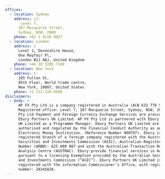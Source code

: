 ```yaml
---
offices:
  - location: Sydney
    address: |2-
       Level 7,
      167 Macquarie Street, 
      Sydney, NSW, 2000
    phone: +61 2 9216 9027
  - location: London
    address: |
      Level 1, Devonshire House, 
      One Mayfair Pl, 
      London W1J 8AJ, United Kingdom
    phone: +44 20 3205 7100
  - location: New York
    address: |-
      285 Fulton St, 
      85th Floor, World trade centre, 
      New York, 10007, United States 
    phone: +1 212-220-8500
disclaimers:
  - body: >
      AP FX Pty Ltd is a company registered in Australia (ACN 632 776 526).
      Registered office: Level 7, 167 Macquarie Street, Sydney, NSW, 2000 AP FX
      Pty Ltd Payment and Foreign Currency Exchange Services are provided by
      Ebury Partners UK Limited. AP FX Pty Ltd is partnered with Ebury Partners
      UK Limited as a Programme Manager. Ebury Partners UK Limited are
      authorised and regulated by the Financial Conduct Authority as an
      Electronic Money Institution. (Reference Number 900797). Ebury is a
      registered branch of a foreign company registered with the Australian
      Securities and Investments Commission (ASIC), Australian Registered Body
      Number (ARBN): 625 009 887 and with the Australian Transaction Reports and
      Analysis Centre (AUSTRAC). Ebury provide financial services in Australia
      pursuant to a licensing Exemption provided by the Australian Securities
      and Investments Commission (“ASIC”). Ebury Partners UK Limited is
      registered with the information Commissioner’s Office, with registration
      number: ZA345828.
---
```


